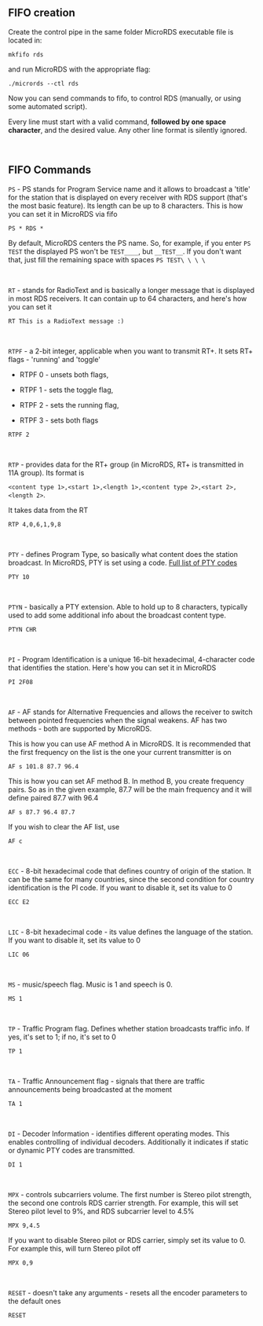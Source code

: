 ## FIFO creation
Create the control pipe in the same folder MicroRDS executable file is located in:
```
mkfifo rds
```
and run MicroRDS with the appropriate flag:
```
./micrords --ctl rds
```
Now you can send commands to fifo, to control RDS (manually, or using some automated script).

Every line must start with a valid command, <b>followed by one space character</b>, and the desired value. Any other line format is silently ignored. 

&nbsp;

## FIFO Commands

`PS` - PS stands for Program Service name and it allows to broadcast a 'title' for the station that is displayed on every receiver with RDS support (that's the most basic feature). Its length can be up to 8 characters. This is how you can set it in MicroRDS via fifo
```
PS * RDS *
```
By default, MicroRDS centers the PS name. So, for example, if you enter
`PS TEST`
the displayed PS won't be `TEST____`, but `__TEST__`. If you don't want that, just fill the remaining space with spaces
`PS TEST\ \ \ \`

&nbsp;

`RT` - stands for RadioText and is basically a longer message that is displayed in most RDS receivers. It can contain up to 64 characters, and here's how you can set it
```
RT This is a RadioText message :)
```

&nbsp;

`RTPF` - a 2-bit integer, applicable when you want to transmit RT+. It sets RT+ flags - 'running' and 'toggle'

- RTPF 0 - unsets both flags,

- RTPF 1 - sets the toggle flag,

- RTPF 2 - sets the running flag,

- RTPF 3 - sets both flags
```
RTPF 2
```

&nbsp;

`RTP` - provides data for the RT+ group (in MicroRDS, RT+ is transmitted in 11A group). Its format is

`<content type 1>,<start 1>,<length 1>,<content type 2>,<start 2>,<length 2>`. 

It takes data from the RT
```
RTP 4,0,6,1,9,8
```

&nbsp;

`PTY` - defines Program Type, so basically what content does the station broadcast. In MicroRDS, PTY is set using a code. [Full list of PTY codes](pty.md)
```
PTY 10
```

&nbsp;

`PTYN` - basically a PTY extension. Able to hold up to 8 characters, typically used to add some additional info about the broadcast content type.
```
PTYN CHR
```

&nbsp;

`PI` - Program Identification is a unique 16-bit hexadecimal, 4-character code that identifies the station. Here's how you can set it in MicroRDS
```
PI 2F08
```

&nbsp;

`AF` - AF stands for Alternative Frequencies and allows the receiver to switch between pointed frequencies when the signal weakens. AF has two methods - both are supported by MicroRDS. 

This is how you can use AF method A in MicroRDS. It is recommended that the first frequency on the list is the one your current transmitter is on
```
AF s 101.8 87.7 96.4
```
This is how you can set AF method B. In method B, you create frequency pairs. So as in the given example, 87.7 will be the main frequency and it will define paired 87.7 with 96.4
```
AF s 87.7 96.4 87.7
```
If you wish to clear the AF list, use
```
AF c
```

&nbsp;

`ECC` - 8-bit hexadecimal code that defines country of origin of the station. It can be the same for many countries, since the second condition for country identification is the PI code. If you want to disable it, set its value to 0
```
ECC E2
```

&nbsp;

`LIC` - 8-bit hexadecimal code - its value defines the language of the station. If you want to disable it, set its value to 0
```
LIC 06
```

&nbsp;

`MS` - music/speech flag. Music is 1 and speech is 0.
```
MS 1
```

&nbsp;

`TP` - Traffic Program flag. Defines whether station broadcasts traffic info. If yes, it's set to 1; if no, it's set to 0
```
TP 1
```

&nbsp;

`TA` - Traffic Announcement flag - signals that there are traffic announcements being broadcasted at the moment
```
TA 1
```

&nbsp;

`DI` - Decoder Information - identifies different operating modes. This enables controlling of individual decoders. Additionally it indicates if static or dynamic PTY codes are transmitted.
```
DI 1
```

&nbsp;

`MPX` - controls subcarriers volume. The first number is Stereo pilot strength, the second one controls RDS carrier strength. For example, this will set Stereo pilot level to 9%, and RDS subcarrier level to 4.5%
```
MPX 9,4.5
```
If you want to disable Stereo pilot or RDS carrier, simply set its value to 0. For example this, will turn Stereo pilot off
```
MPX 0,9
```

&nbsp;

`RESET` - doesn't take any arguments - resets all the encoder parameters to the default ones
```
RESET
```
